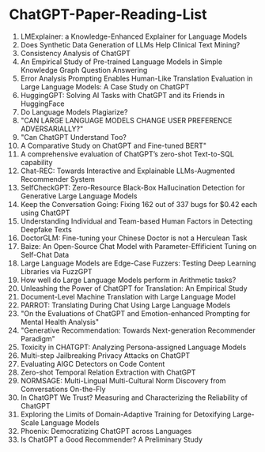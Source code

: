 # ChatGPT-Paper-Reading-List

1. LMExplainer: a Knowledge-Enhanced Explainer for Language Models
2. Does Synthetic Data Generation of LLMs Help Clinical Text Mining?
3. Consistency Analysis of ChatGPT
4. An Empirical Study of Pre-trained Language Models in Simple Knowledge Graph Question Answering
5. Error Analysis Prompting Enables Human-Like Translation Evaluation in Large Language Models: A Case Study on ChatGPT
6. HuggingGPT: Solving AI Tasks with ChatGPT and its Friends in HuggingFace
7. Do Language Models Plagiarize?
8. "CAN LARGE LANGUAGE MODELS CHANGE USER PREFERENCE ADVERSARIALLY?"
9. "Can ChatGPT Understand Too?
10. A Comparative Study on ChatGPT and Fine-tuned BERT"
11. A comprehensive evaluation of ChatGPT’s zero-shot Text-to-SQL capability
12. Chat-REC: Towards Interactive and Explainable LLMs-Augmented Recommender System
13. SelfCheckGPT: Zero-Resource Black-Box Hallucination Detection for Generative Large Language Models
14. Keep the Conversation Going: Fixing 162 out of 337 bugs for $0.42 each using ChatGPT
15. Understanding Individual and Team-based Human Factors in Detecting Deepfake Texts
16. DoctorGLM: Fine-tuning your Chinese Doctor is not a Herculean Task
17. Baize: An Open-Source Chat Model with Parameter-Effificient Tuning on Self-Chat Data
18. Large Language Models are Edge-Case Fuzzers: Testing Deep Learning Libraries via FuzzGPT
19. How well do Large Language Models perform in Arithmetic tasks?
20. Unleashing the Power of ChatGPT for Translation: An Empirical Study
21. Document-Level Machine Translation with Large Language Model
22. PARROT: Translating During Chat Using Large Language Models
23. "On the Evaluations of ChatGPT and Emotion-enhanced Prompting for Mental Health Analysis"
24. "Generative Recommendation: Towards Next-generation Recommender Paradigm"
25. Toxicity in CHATGPT: Analyzing Persona-assigned Language Models
26. Multi-step Jailbreaking Privacy Attacks on ChatGPT
27. Evaluating AIGC Detectors on Code Content
28. Zero-shot Temporal Relation Extraction with ChatGPT
29. NORMSAGE: Multi-Lingual Multi-Cultural Norm Discovery from Conversations On-the-Fly
30. In ChatGPT We Trust? Measuring and Characterizing the Reliability of ChatGPT
31. Exploring the Limits of Domain-Adaptive Training for Detoxifying Large-Scale Language Models
32. Phoenix: Democratizing ChatGPT across Languages
33. Is ChatGPT a Good Recommender? A Preliminary Study
